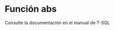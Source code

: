 ﻿---
FunctionName: "abs"
FunctionType: "SQL"
Autogenerated: true
---

# Función  abs

Consulte la documentación en el manual de T-SQL
